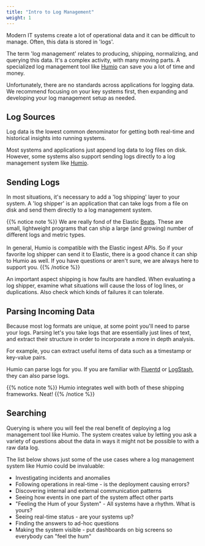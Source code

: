 ```yaml
---
title: "Intro to Log Management"
weight: 1
---
```


Modern IT systems create a lot of operational data and it can be difficult to
manage. Often, this data is stored in 'logs'.

The term 'log management' relates to producing, shipping, normalizing, and
querying this data. It's a complex activity, with many moving
parts. A specialized log management tool like
[Humio](http://www.humio.com) can save you a lot of time and money.

Unfortunately, there are no standards across applications for
logging data. We recommend focusing on your key systems first, then
expanding and developing your log management setup as needed.

## Log Sources

Log data is the lowest common denominator for getting both real-time and historical insights into running systems.

Most systems and applications just append log data to log files on disk.
However, some systems also support sending logs directly to a log management
system like [Humio](http://www.humio.com).


## Sending Logs

In most situations, it's necessary to add a 'log shipping' layer to your system.  A 'log shipper' is an application that can take logs from a file on disk and send them directly to a log management system.


{{% notice note %}}
We are really fond of the Elastic
[Beats](https://www.elastic.co/products/beats). These are small,
lightweight programs that can ship a large (and growing) number of
different logs and metric types.
<br>
<br>
In general, Humio is compatible with the Elastic ingest APIs. So if your
favorite log shipper can send it to Elastic, there is a good chance it can ship to Humio as well. If you have questions or aren't sure, we are always here to support you.
{{% /notice %}}

An important aspect shipping is how faults are handled. When evaluating a log shipper, examine what situations will cause the loss of log lines, or duplications. Also check which kinds of failures it can tolerate.

## Parsing Incoming Data

Because most log formats are unique, at some point you'll need to parse
your logs.  Parsing let's you take logs that are essentially just lines of text, and extract their structure in order to incorporate a more in depth analysis.

For example, you can extract useful items of data such as a timestamp or
key-value pairs.

Humio can parse logs for you. If you are familiar with [Fluentd](http://www.fluentd.org/) or
[LogStash](https://www.elastic.co/products/logstash), they can also parse logs.

{{% notice note %}}
Humio integrates well with both of these shipping frameworks. Neat!
{{% /notice %}}


## Searching

Querying is where you will feel the real benefit of deploying a log management
tool like Humio. The system creates value by letting you ask a variety of questions about the data in ways it might not be possible to with a raw data log.

The list below shows just some of the use cases where a log management system
like Humio could be invaluable:

- Investigating incidents and anomalies
- Following operations in real-time - is the deployment causing errors?
- Discovering internal and external communication patterns
- Seeing how events in one part of the system affect other parts
- "Feeling the Hum of your System" - All systems have a rhythm.  What is yours?
- Seeing real-time status - are your systems up?
- Finding the answers to ad-hoc questions
- Making the system visible - put dashboards on big screens so everybody can "feel the hum"

